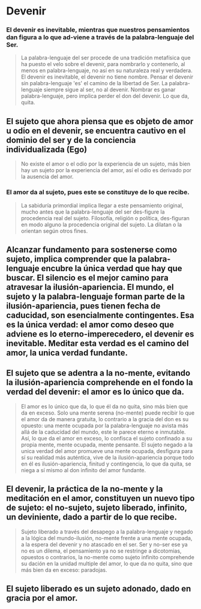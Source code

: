# Devenir 

### El devenir es inevitable, mientras que nuestros pensamientos dan figura a lo que ad-viene a través de la palabra-lenguaje del Ser. 
> La palabra-lenguaje del ser procede de una tradición metafísica que ha puesto el velo sobre el devenir, para nombrarlo y contenerlo,
> al menos en palabra-lenguaje, no así en su naturaleza real y verdadera. El devenir es inevitable, el devenir no tiene nombre.
> Pensar el devenir sin palabra-lenguaje 'es' el camino de la libertad de Ser.
> La palabra-lenguaje siempre sigue al ser, no al devenir. Nombrar es ganar palabra-lenguaje, pero implica perder el don del devenir.
> Lo que da, quita.

## El sujeto que ahora piensa que es objeto de amor u odio en el devenir, se encuentra cautivo en el dominio del ser y de la conciencia individualizada (Ego)
> No existe el amor o el odio por la experiencia de un sujeto, más bien hay un sujeto por la experiencia del amor, así el odio es derivado por la ausencia
> del amor.


### El amor da al sujeto, pues este se constituye de lo que recibe.
> La sabiduría primordial implica llegar a este pensamiento original, mucho antes que la palabra-lenguaje del ser des-figure la procedencia real del sujeto.
Filosofía, religión o política, des-figuran en modo alguno la procedencia original del sujeto. La dilatan o la orientan según otros fines.


## Alcanzar fundamento para sostenerse como sujeto, implica comprender que la palabra-lenguaje encubre la única verdad que hay que buscar. El silencio es el mejor camino para atravesar la ilusión-apariencia. El mundo, el sujeto y la palabra-lenguaje forman parte de la ilusión-apariencia, pues tienen fecha de caducidad, son esencialmente contingentes. Esa es la única verdad: el amor como deseo que adviene es lo eterno-imperecedero, el devenir es inevitable. Meditar esta verdad es el camino del amor, la unica verdad fundante.


## El sujeto que se adentra a la no-mente, evitando la ilusión-apariencia comprehende en el fondo la verdad del devenir: el amor es lo único que da. 
>El amor es lo único que da, lo que él da no quita, sino más bien que da en exceso. Solo una mente serena (no-mente) puede recibir lo que el amor da de manera gratuita, lo contrario a la gracia del don es su opuesto: una mente ocupada por la palabra-lenguaje no avista más allá de la caducidad del mundo, este le parece eterno e inmutable. Así, lo que da el amor en exceso, lo confisca el sujeto confinado a su propia mente, mente ocupada, mente pensante. El sujeto negado a la unica verdad del amor promueve una mente ocupada, desfigura para sí su realidad más auténtica, vive de la ilusión-apariencia porque todo en él es ilusión-apariencia, finitud y contingencia, lo que da quita, se niega a sí mismo al don infinito del amor fundante.


## El devenir, la práctica de la no-mente y la meditación en el amor, constituyen un nuevo tipo de sujeto: el no-sujeto, sujeto liberado, infinito, un deviniente, dado a partir de lo que recibe.
> Sujeto liberado a través del desapego a la palabra-lenguaje y negado a la lógica del mundo-ilusión, no-mente frente a una mente ocupada, a la espera del devenir y no atascado en el ser. Ser y no-ser ese ya no es un dilema, el pensamiento ya no se restringe a dicotomias, opuestos o contrarios, la no-mente como sujeto infinito comprehende su dación en la unidad multiple del amor, lo que da no quita, sino que más bien da en exceso: paradojas.


## El sujeto liberado es un sujeto adonado, dado en gracia por el amor.




